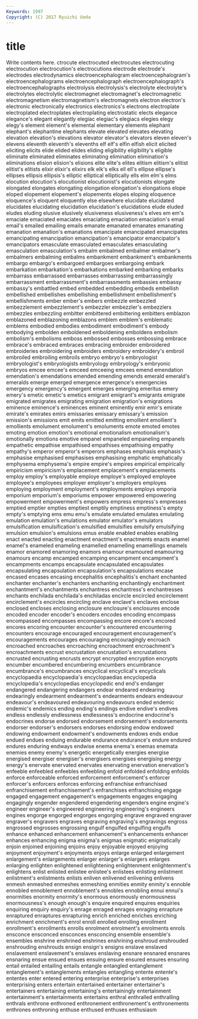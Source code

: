 ```yaml
---
Keywords: 1997 
Copyright: (C) 2017 Ryuichi Ueda
---
```


# title

Write contents here.
ctrocute electrocuted electrocutes electrocuting electrocution
electrocution's electrocutions electrode electrode's electrodes electrodynamics electroencephalogram electroencephalogram's electroencephalograms electroencephalograph
electroencephalograph's electroencephalographs electrolysis electrolysis's electrolyte electrolyte's electrolytes electrolytic electromagnet electromagnet's
electromagnetic electromagnetism electromagnetism's electromagnets electron electron's electronic electronically electronics electronics's
electrons electroplate electroplated electroplates electroplating electrostatic elects elegance elegance's elegant
elegantly elegiac elegiac's elegiacs elegies elegy elegy's element element's elemental
elementary elements elephant elephant's elephantine elephants elevate elevated elevates elevating
elevation elevation's elevations elevator elevator's elevators eleven eleven's elevens eleventh
eleventh's elevenths elf elf's elfin elfish elicit elicited eliciting elicits
elide elided elides eliding eligibility eligibility's eligible eliminate eliminated eliminates
eliminating elimination elimination's eliminations elision elision's elisions elite elite's elites
elitism elitism's elitist elitist's elitists elixir elixir's elixirs elk elk's
elks ell ell's ellipse ellipse's ellipses ellipsis ellipsis's elliptic elliptical
elliptically ells elm elm's elms elocution elocution's elocutionist elocutionist's elocutionists
elongate elongated elongates elongating elongation elongation's elongations elope eloped elopement
elopement's elopements elopes eloping eloquence eloquence's eloquent eloquently else elsewhere
elucidate elucidated elucidates elucidating elucidation elucidation's elucidations elude eluded eludes
eluding elusive elusively elusiveness elusiveness's elves em em's emaciate emaciated
emaciates emaciating emaciation emaciation's email email's emailed emailing emails emanate
emanated emanates emanating emanation emanation's emanations emancipate emancipated emancipates emancipating
emancipation emancipation's emancipator emancipator's emancipators emasculate emasculated emasculates emasculating emasculation
emasculation's embalm embalmed embalmer embalmer's embalmers embalming embalms embankment embankment's
embankments embargo embargo's embargoed embargoes embargoing embark embarkation embarkation's embarkations
embarked embarking embarks embarrass embarrassed embarrasses embarrassing embarrassingly embarrassment embarrassment's
embarrassments embassies embassy embassy's embattled embed embedded embedding embeds embellish
embellished embellishes embellishing embellishment embellishment's embellishments ember ember's embers embezzle
embezzled embezzlement embezzlement's embezzler embezzler's embezzlers embezzles embezzling embitter embittered
embittering embitters emblazon emblazoned emblazoning emblazons emblem emblem's emblematic emblems
embodied embodies embodiment embodiment's embody embodying embolden emboldened emboldening emboldens
embolism embolism's embolisms emboss embossed embosses embossing embrace embrace's embraced
embraces embracing embroider embroidered embroideries embroidering embroiders embroidery embroidery's embroil
embroiled embroiling embroils embryo embryo's embryologist embryologist's embryologists embryology embryology's
embryonic embryos emcee emcee's emceed emceeing emcees emend emendation emendation's
emendations emended emending emends emerald emerald's emeralds emerge emerged emergence
emergence's emergencies emergency emergency's emergent emerges emerging emeritus emery emery's
emetic emetic's emetics emigrant emigrant's emigrants emigrate emigrated emigrates emigrating
emigration emigration's emigrations eminence eminence's eminences eminent eminently emir emir's
emirate emirate's emirates emirs emissaries emissary emissary's emission emission's emissions
emit emits emitted emitting emollient emollient's emollients emolument emolument's emoluments
emote emoted emotes emoting emotion emotion's emotional emotionalism emotionalism's emotionally
emotions emotive empanel empaneled empaneling empanels empathetic empathise empathised empathises
empathising empathy empathy's emperor emperor's emperors emphases emphasis emphasis's emphasise
emphasised emphasises emphasising emphatic emphatically emphysema emphysema's empire empire's empires
empirical empirically empiricism empiricism's emplacement emplacement's emplacements employ employ's employable
employe employe's employed employee employee's employees employer employer's employers employes
employing employment employment's employments employs emporia emporium emporium's emporiums empower
empowered empowering empowerment empowerment's empowers empress empress's empresses emptied emptier
empties emptiest emptily emptiness emptiness's empty empty's emptying ems emu
emu's emulate emulated emulates emulating emulation emulation's emulations emulator emulator's
emulators emulsification emulsification's emulsified emulsifies emulsify emulsifying emulsion emulsion's emulsions
emus enable enabled enables enabling enact enacted enacting enactment enactment's
enactments enacts enamel enamel's enameled enameling enamelled enamelling enamellings enamels
enamor enamored enamoring enamors enamour enamoured enamouring enamours encamp encamped
encamping encampment encampment's encampments encamps encapsulate encapsulated encapsulates encapsulating encapsulation
encapsulation's encapsulations encase encased encases encasing encephalitis encephalitis's enchant enchanted
enchanter enchanter's enchanters enchanting enchantingly enchantment enchantment's enchantments enchantress enchantress's
enchantresses enchants enchilada enchilada's enchiladas encircle encircled encirclement encirclement's encircles
encircling enclave enclave's enclaves enclose enclosed encloses enclosing enclosure enclosure's
enclosures encode encoded encoder encoder's encoders encodes encoding encompass encompassed
encompasses encompassing encore encore's encored encores encoring encounter encounter's encountered
encountering encounters encourage encouraged encouragement encouragement's encouragements encourages encouraging encouragingly
encroach encroached encroaches encroaching encroachment encroachment's encroachments encrust encrustation encrustation's
encrustations encrusted encrusting encrusts encrypt encrypted encryption encrypts encumber encumbered
encumbering encumbers encumbrance encumbrance's encumbrances encyclical encyclical's encyclicals encyclopaedia encyclopaedia's
encyclopaedias encyclopedia encyclopedia's encyclopedias encyclopedic end end's endanger endangered endangering
endangers endear endeared endearing endearingly endearment endearment's endearments endears endeavour
endeavour's endeavoured endeavouring endeavours ended endemic endemic's endemics ending ending's
endings endive endive's endives endless endlessly endlessness endlessness's endocrine endocrine's
endocrines endorse endorsed endorsement endorsement's endorsements endorser endorser's endorsers endorses
endorsing endow endowed endowing endowment endowment's endowments endows ends endue
endued endues enduing endurable endurance endurance's endure endured endures enduring
endways endwise enema enema's enemas enemata enemies enemy enemy's energetic
energetically energies energise energised energiser energiser's energisers energises energising energy
energy's enervate enervated enervates enervating enervation enervation's enfeeble enfeebled enfeebles
enfeebling enfold enfolded enfolding enfolds enforce enforceable enforced enforcement enforcement's
enforcer enforcer's enforcers enforces enforcing enfranchise enfranchised enfranchisement enfranchisement's enfranchises
enfranchising engage engaged engagement engagement's engagements engages engaging engagingly engender
engendered engendering engenders engine engine's engineer engineer's engineered engineering engineering's
engineers engines engorge engorged engorges engorging engrave engraved engraver engraver's
engravers engraves engraving engraving's engravings engross engrossed engrosses engrossing engulf
engulfed engulfing engulfs enhance enhanced enhancement enhancement's enhancements enhancer enhances
enhancing enigma enigma's enigmas enigmatic enigmatically enjoin enjoined enjoining enjoins
enjoy enjoyable enjoyed enjoying enjoyment enjoyment's enjoyments enjoys enlarge enlarged
enlargement enlargement's enlargements enlarger enlarger's enlargers enlarges enlarging enlighten enlightened
enlightening enlightenment enlightenment's enlightens enlist enlisted enlistee enlistee's enlistees enlisting
enlistment enlistment's enlistments enlists enliven enlivened enlivening enlivens enmesh enmeshed
enmeshes enmeshing enmities enmity enmity's ennoble ennobled ennoblement ennoblement's ennobles
ennobling ennui ennui's enormities enormity enormity's enormous enormously enormousness enormousness's
enough enough's enquire enquired enquires enquiries enquiring enquiry enquiry's enrage
enraged enrages enraging enrapture enraptured enraptures enrapturing enrich enriched enriches
enriching enrichment enrichment's enrol enroll enrolled enrolling enrollment enrollment's enrollments
enrolls enrolment enrolment's enrolments enrols ensconce ensconced ensconces ensconcing ensemble
ensemble's ensembles enshrine enshrined enshrines enshrining enshroud enshrouded enshrouding enshrouds
ensign ensign's ensigns enslave enslaved enslavement enslavement's enslaves enslaving ensnare
ensnared ensnares ensnaring ensue ensued ensues ensuing ensure ensured ensures
ensuring entail entailed entailing entails entangle entangled entanglement entanglement's entanglements
entangles entangling entente entente's ententes enter entered entering enterprise enterprise's
enterprises enterprising enters entertain entertained entertainer entertainer's entertainers entertaining entertaining's
entertainingly entertainment entertainment's entertainments entertains enthral enthralled enthralling enthrals enthrone
enthroned enthronement enthronement's enthronements enthrones enthroning enthuse enthused enthuses enthusiasm
